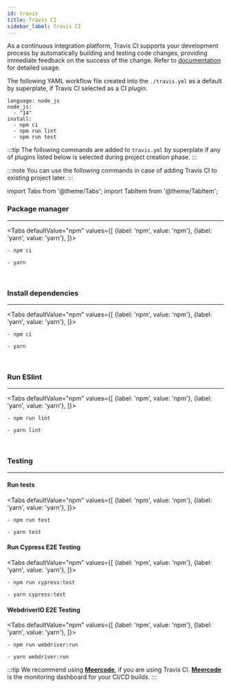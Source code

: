 ```yaml
---
id: travis
title: Travis CI
sidebar_label: Travis CI
---
```



As a continuous integration platform, Travis CI supports your development process by automatically building and testing code changes, providing immediate feedback on the success of the change. 
Refer to [documentation](https://docs.travis-ci.com) for detailed usage.

The following YAML workflow file created into the `./travis.yml` as a default by superplate, if Travis CI selected as a CI plugin.

``` title="travis.yml"
language: node_js
node_js:
  - "14"
install:
  - npm ci
  - npm run lint
  - npm run test
```
:::tip
The following commands are added to `travis.yml` by superplate if any of plugins listed below is selected during project creation phase.
:::

:::note
You can use the following commands in case of adding Travis CI to existing project later.
:::


import Tabs from '@theme/Tabs';
import TabItem from '@theme/TabItem';


### Package manager  
---

<Tabs
  defaultValue="npm"
  values={[
    {label: 'npm', value: 'npm'},
    {label: 'yarn', value: 'yarn'},
  ]}>
  <TabItem value="npm">

``` 
- npm ci
```
  </TabItem>
  <TabItem value="yarn">

```
- yarn
```            
  </TabItem>
</Tabs>

<br/>


### Install dependencies  
---

<Tabs
  defaultValue="npm"
  values={[
    {label: 'npm', value: 'npm'},
    {label: 'yarn', value: 'yarn'},
  ]}>
  <TabItem value="npm">

```
- npm ci
```
  </TabItem>
  <TabItem value="yarn">

```
- yarn
```            
  </TabItem>
</Tabs>

<br/>

### Run ESlint
---

<Tabs
  defaultValue="npm"
  values={[
    {label: 'npm', value: 'npm'},
    {label: 'yarn', value: 'yarn'},
  ]}>
  <TabItem value="npm">

```
- npm run lint
```
  </TabItem>
  <TabItem value="yarn">

```
- yarn lint
```            
  </TabItem>
</Tabs>

<br/>

### Testing
---


#### Run tests
<Tabs
  defaultValue="npm"
  values={[
    {label: 'npm', value: 'npm'},
    {label: 'yarn', value: 'yarn'},
  ]}>
  <TabItem value="npm">

```
- npm run test
```
  </TabItem>
  <TabItem value="yarn">

```
- yarn test
```            
  </TabItem>
</Tabs>

#### Run Cypress E2E Testing
<Tabs
  defaultValue="npm"
  values={[
    {label: 'npm', value: 'npm'},
    {label: 'yarn', value: 'yarn'},
  ]}>
  <TabItem value="npm">

```
- npm run cypress:test
```
  </TabItem>
  <TabItem value="yarn">

```
- yarn cypress:test
```            
  </TabItem>
</Tabs>


#### WebdriverIO E2E Testing
<Tabs
  defaultValue="npm"
  values={[
    {label: 'npm', value: 'npm'},
    {label: 'yarn', value: 'yarn'},
  ]}>
  <TabItem value="npm">

```
- npm run webdriver:run
```
  </TabItem>
  <TabItem value="yarn">

```
- yarn webdriver:run
```            
  </TabItem>
</Tabs>



:::tip
We recommend using **[Meercode](https://meercode.io)**, if you are using Travis CI. **[Meercode](https://meercode.io)** is the monitoring dashboard for your CI/CD builds.
:::